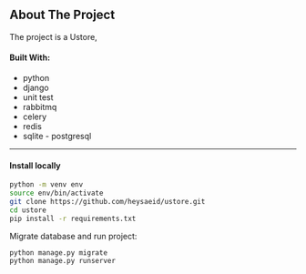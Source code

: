 ## About The Project
The project is a Ustore,


#### Built With:
  - python
  - django
  - unit test
  - rabbitmq
  - celery 
  - redis
  - sqlite - postgresql
   ------------------------------------
   
#### Install locally
```bash
python -m venv env
source env/bin/activate
git clone https://github.com/heysaeid/ustore.git
cd ustore
pip install -r requirements.txt
```

Migrate database and run project:
```
python manage.py migrate
python manage.py runserver
